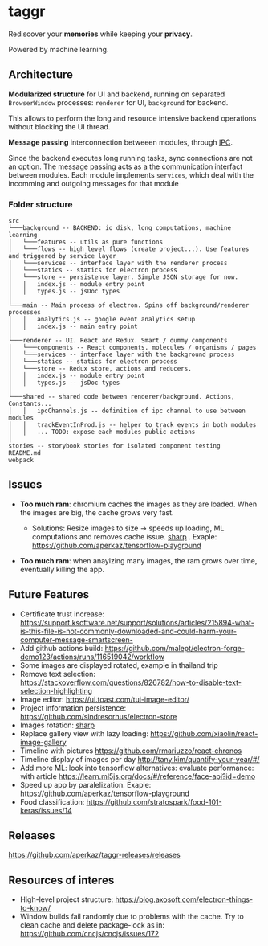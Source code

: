 # taggr

Rediscover your **memories** while keeping your **privacy**.

Powered by machine learning.

## Architecture

**Modularized structure** for UI and backend, running on separated `BrowserWindow` processes: `renderer` for UI, `background` for backend.

This allows to perform the long and resource intensive backend operations without blocking the UI thread.

**Message passing** interconnection betweeen modules, through [IPC](https://www.electronjs.org/docs/api/ipc-renderer).

Since the backend executes long running tasks, sync connections are not an option. The message passing acts as a the communication interfact between modules. Each module implements `services`, which deal with the incomming and outgoing messages for that module

### Folder structure

```
src
└───background -- BACKEND: io disk, long computations, machine learning
│   └───features -- utils as pure functions
│   └───flows -- high level flows (create project...). Use features and triggered by service layer
│   └───services -- interface layer with the renderer process
│   └───statics -- statics for electron process
│   └───store -- persistence layer. Simple JSON storage for now.
│   │   index.js -- module entry point
│   │   types.js -- jsDoc types
│
└───main -- Main process of electron. Spins off background/renderer processes
│   │   analytics.js -- google event analytics setup
│   │   index.js -- main entry point
│
└───renderer -- UI. React and Redux. Smart / dummy components
│   └───components -- React components. molecules / organisms / pages
│   └───services -- interface layer with the background process 
│   └───statics -- statics for electron process
│   └───store -- Redux store, actions and reducers.
│   │   index.js -- module entry point
│   │   types.js -- jsDoc types
│  
└───shared -- shared code between renderer/background. Actions, Constants...
│   │   ipcChannels.js -- definition of ipc channel to use between modules
│   │   trackEventInProd.js -- helper to track events in both modules
│   │   ... TODO: expose each modules public actions
│
stories -- storybook stories for isolated component testing
README.md
webpack
```


## Issues

- **Too much ram**: chromium caches the images as they are loaded. When the images are big, the cache grows very fast.
  - Solutions: Resize images to size -> speeds up loading, ML computations and removes cache issue. [sharp](https://github.com/lovell/sharp) . Exaple: https://github.com/aperkaz/tensorflow-playground

- **Too much ram**: when anaylzing many images, the ram grows over time, eventually killing the app.

## Future Features

- Certificate trust increase: https://support.ksoftware.net/support/solutions/articles/215894-what-is-this-file-is-not-commonly-downloaded-and-could-harm-your-computer-message-smartscreen-
- Add github actions build: https://github.com/malept/electron-forge-demo123/actions/runs/116519042/workflow
- Some images are displayed rotated, example in thailand trip 
- Remove text selection: https://stackoverflow.com/questions/826782/how-to-disable-text-selection-highlighting
- Image editor: https://ui.toast.com/tui-image-editor/
- Project information persistence: https://github.com/sindresorhus/electron-store
- Images rotation: [sharp](https://github.com/lovell/sharp)
- Replace gallery view with lazy loading: https://github.com/xiaolin/react-image-gallery
- Timeline with pictures https://github.com/rmariuzzo/react-chronos
- Timeline display of images per day http://tany.kim/quantify-your-year/#/
- Add more ML: look into tensorflow alternatives: evaluate performance: with article https://learn.ml5js.org/docs/#/reference/face-api?id=demo
- Speed up app by paralelization. Exaple: https://github.com/aperkaz/tensorflow-playground
- Food classification: https://github.com/stratospark/food-101-keras/issues/14

## Releases

https://github.com/aperkaz/taggr-releases/releases

## Resources of interes

- High-level project structure: https://blog.axosoft.com/electron-things-to-know/
- Window builds fail randomly due to problems with the cache. Try to clean cache and delete package-lock as in: https://github.com/cncjs/cncjs/issues/172
